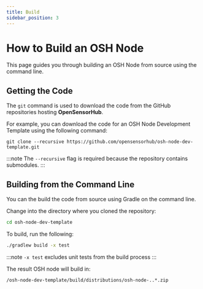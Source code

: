 ```yaml
---
title: Build
sidebar_position: 3
---
```


# How to Build an OSH Node

This page guides you through building an OSH Node from source using the command line.

## Getting the Code
The `git` command is used to download the code from the GitHub repositories hosting **OpenSensorHub**. 

For example, you can download the code for an OSH Node Development Template using the following command:

```git 
git clone --recursive https://github.com/opensensorhub/osh-node-dev-template.git
```

:::note
The `--recursive` flag is required because the repository contains submodules.
:::

## Building from the Command Line
You can the build the code from source using Gradle on the command line.

Change into the directory where you cloned the repository:

```sh
cd osh-node-dev-template
```
To build, run the following:   
```sh
./gradlew build -x test
```
:::note
`-x test` excludes unit tests from the build process 
:::



The result OSH node will build in:

`/osh-node-dev-template/build/distributions/osh-node-..*.zip`
